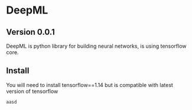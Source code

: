 # DeepML
## Version 0.0.1
DeepML is python library for building neural networks, is using tensorflow core.


## Install
You will need to install tensorflow==1.14 but is compatible with latest version of tensorflow
```
aasd
```
